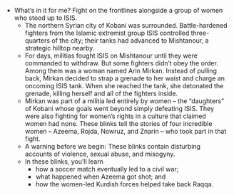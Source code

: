 - What’s in it for me? Fight on the frontlines alongside a group of women who stood up to ISIS.
	- The northern Syrian city of Kobani was surrounded. Battle-hardened fighters from the Islamic extremist group ISIS controlled three-quarters of the city; their tanks had advanced to Mishtanour, a strategic hilltop nearby.
	- For days, militias fought ISIS on Mishtanour until they were commanded to withdraw. But some fighters didn’t obey the order. Among them was a woman named Arin Mirkan. Instead of pulling back, Mirkan decided to strap a grenade to her waist and charge an oncoming ISIS tank. When she reached the tank, she detonated the grenade, killing herself and all of the fighters inside.
	- Mirkan was part of a militia led entirely by women –⁠ the “daughters” of Kobani whose goals went beyond simply defeating ISIS. They were also fighting for women’s rights in a culture that claimed women had none. These blinks tell the stories of four incredible women –⁠ Azeema, Rojda, Nowruz, and Znarin –⁠ who took part in that fight.
	- A warning before we begin: These blinks contain disturbing accounts of violence, sexual abuse, and misogyny.
	- In these blinks, you’ll learn
		- how a soccer match eventually led to a civil war;
		- what happened when Azeema got shot; and
		- how the women-led Kurdish forces helped take back Raqqa.